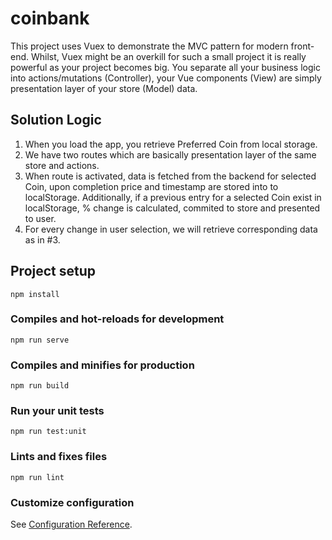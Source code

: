 # coinbank
This project uses Vuex to demonstrate the MVC pattern for modern front-end. Whilst, Vuex might be an overkill for such a small project it is really powerful as your project becomes big. You separate all your business logic into actions/mutations (Controller), your Vue components (View) are simply presentation layer of your store (Model) data.

## Solution Logic
1. When you load the app, you retrieve Preferred Coin from local storage.
2. We have two routes which are basically presentation layer of the same store and actions.
3. When route is activated, data is fetched from the backend for selected Coin, upon completion price and timestamp are stored into to localStorage. Additionally, if a previous entry for a selected Coin exist in localStorage, % change is calculated, commited to store and presented to user.
4. For every change in user selection, we will retrieve corresponding data as in #3.

## Project setup
```
npm install
```

### Compiles and hot-reloads for development
```
npm run serve
```

### Compiles and minifies for production
```
npm run build
```

### Run your unit tests
```
npm run test:unit
```

### Lints and fixes files
```
npm run lint
```

### Customize configuration
See [Configuration Reference](https://cli.vuejs.org/config/).
